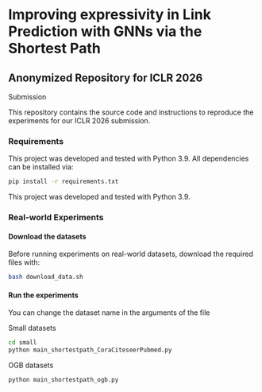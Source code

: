 # Improving expressivity in Link Prediction with GNNs via the Shortest Path

## Anonymized Repository for ICLR 2026
Submission

This repository contains the source code and instructions to reproduce the experiments for our ICLR 2026 submission.

### Requirements

This project was developed and tested with Python 3.9. All dependencies can be installed via:

```bash
pip install -r requirements.txt
```
This project was developed and tested with Python 3.9.

### Real-world Experiments
#### Download the datasets

Before running experiments on real-world datasets, download the required files with:

```bash
bash download_data.sh
```

#### Run the experiments
You can change the dataset name in the arguments of the file

Small datasets

```bash
cd small
python main_shortestpath_CoraCiteseerPubmed.py
```

OGB datasets
```bash
python main_shortestpath_ogb.py  
```
